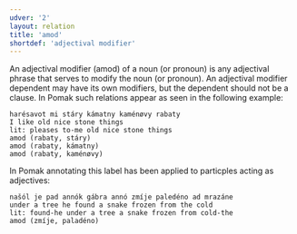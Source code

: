 ```yaml
---
udver: '2'
layout: relation
title: 'amod'
shortdef: 'adjectival modifier'
---
```


An adjectival modifier (amod) of a noun (or pronoun) is any adjectival phrase that serves to modify the noun (or pronoun). 
An adjectival modifier dependent may have its own modifiers, but the dependent should not be a clause.
In Pomak such relations appear as seen in the following example:

~~~ sdparse
harésavot mi stáry kámatny kaménøvy rabaty 
I like old nice stone things  
lit: pleases to-me old nice stone things  
amod (rabaty, stáry)
amod (rabaty, kámatny)
amod (rabaty, kaménøvy)
~~~ 

In Pomak annotating this label has been applied to particples acting as adjectives:

~~~ sdparse
našól je pad annók gábra annó zmíje paledéno ad mrazáne
under a tree he found a snake frozen from the cold
lit: found-he under a tree a snake frozen from cold-the
amod (zmíje, paladéno)
~~~ 
